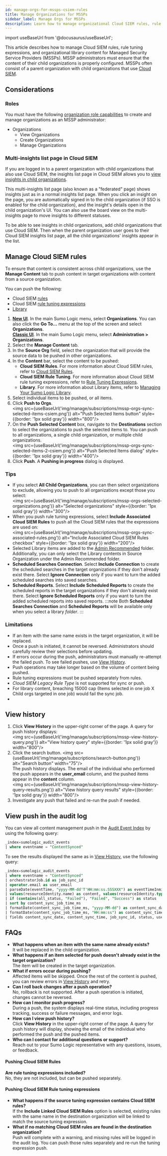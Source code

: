 ```yaml
---
id: manage-orgs-for-mssps-csiem-rules
title: Manage Organizations for MSSPs
sidebar_label: Manage Orgs for MSSPs
description: Learn how to manage organizational Cloud SIEM rules, rule tuning expressions, and organizational library content for Managed Security Service Providers (MSSPs).
---
```

import useBaseUrl from '@docusaurus/useBaseUrl';

This article describes how to manage Cloud SIEM rules, rule tuning expressions, and organizational library content for Managed Security Service Providers (MSSPs). MSSP administrators must ensure that the content of their child organizations is properly configured. MSSPs often consist of a parent organization with child organizations that use [Cloud SIEM](/docs/cse/).

## Considerations

### Roles

You must have the following [organization role capabilities](/docs/manage/users-roles/roles/role-capabilities/#organizations) to create and manage organizations as an MSSP administrator:

* Organizations
   * View Organizations
   * Create Organizations
   * Manage Organizations

### Multi-insights list page in Cloud SIEM

If you are logged in to a parent organization with child organizations that also use Cloud SIEM, the insights list page in Cloud SIEM allows you to [view insights in child organizations](/docs/cse/get-started-with-cloud-siem/about-cse-insight-ui/#view-insights-in-child-organizations). 

This multi-insights list page (also known as a "federated" page) shows insights just as in a normal insights list page. When you click an insight on the page, you are automatically signed in to the child organization (if SSO is enabled for the child organization), and the insight's details open in the child organization's UI. You can also use the board view on the multi-insights page to move insights to different statuses.

To be able to see insights in child organizations, add child organizations that use Cloud SIEM. Then when the parent organization user goes to their Cloud SIEM insights list page, all the child organizations' insights appear in the list.

## Manage Cloud SIEM rules

To ensure that content is consistent across child organizations, use the **Manage Content** tab to push content in target organizations with content from a source organization.

You can push the following:
* Cloud SIEM [rules](/docs/cse/rules/)
* Cloud SIEM [rule tuning expressions](/docs/cse/rules/rule-tuning-expressions/)
* [Library](/docs/get-started/library)

1. [**New UI**](/docs/get-started/sumo-logic-ui). In the main Sumo Logic menu, select **Organizations**. You can also click the **Go To...** menu at the top of the screen and select **Organizations**.<br/>[**Classic UI**](/docs/get-started/sumo-logic-ui-classic). In the main Sumo Logic menu, select **Administration > Organizations**.
1. Select the **Manage Content** tab.
1. In the **Source Org** field, select the organization that will provide the source data to be pushed in other organizations.
1. In the **Content** bar, select the content to be pushed:
   * **Cloud SIEM Rules**. For more information about Cloud SIEM rules, refer to [Cloud SIEM Rules](/docs/cse/rules/).
   * **Cloud SIEM Rule Tuning**. For more information about Cloud SIEM rule tuning expressions, refer to [Rule Tuning Expressions](/docs/cse/rules/rule-tuning-expressions/).
   * **Library**. For more information about Library items, refer to [Managing Your Sumo Logic Library](/docs/get-started/library).
1. Select individual items to be pushed, or all items.
1. Click **Push to Orgs**.<br/><img src={useBaseUrl('img/manage/subscriptions/mssp-orgs-sync-selected-items-csiem.png')} alt="Push Selected Items button" style={{border: '1px solid gray'}} width="800"/>
1. On the **Push Selected Content** box, navigate to the **Destinations** section to select the organizations to push the selected items to. You can push to all organizations, a single child organization, or multiple child organizations.<br/><img src={useBaseUrl('img/manage/subscriptions/mssp-orgs-sync-selected-items-2-csiem.png')} alt="Push Selected Items dialog" style={{border: '1px solid gray'}} width="400"/>
1. Click **Push**. A **Pushing in progress** dialog is displayed.

### Tips

* If you select **All Child Organizations**, you can then select organizations to exclude, allowing you to push to all organizations except those you select:<br/><img src={useBaseUrl('img/manage/subscriptions/mssp-orgs-selected-organizations.png')} alt="Selected organizations" style={{border: '1px solid gray'}} width="300"/>
* When you push rule tuning expressions, select **Include Associated Cloud SIEM Rules** to push all the Cloud SIEM rules that the expressions are used on:<br/><img src={useBaseUrl('img/manage/subscriptions/mssp-orgs-sync-associated-rules.png')} alt="Include Associated Cloud SIEM Rules checkbox" style={{border: '1px solid gray'}} width="200"/>
* Selected Library items are added to the [Admin Recommended](/docs/manage/content-sharing/admin-mode/#move-important-content-to-admin-recommended) folder. Additionally, you can only select the Library contents in Source Organization under the Admin Recommended folder.
* **Scheduled Searches Connection**. Select **Include Connection** to create the scheduled searches in the target organizations if they don't already exist there. Select **Ignore Connection** only if you want to turn the added scheduled searches into saved searches.
* **Scheduled Reports**. Select **Include Scheduled Reports** to create the scheduled reports in the target organizations if they don't already exist there. Select **Ignore Scheduled Reports** only if you want to turn the added scheduled reports into saved reports. 
   :::note
   Both **Scheduled Searches Connection** and **Scheduled Reports** will be available only when you select a library *folder*.
   :::

### Limitations

- If an item with the same name exists in the target organization, it will be replaced.
- Once a push is initiated, it cannot be reversed. Administrators should carefully review their selections before updating.
- If errors occur during the push, administrators must manually re-attempt the failed push. To see failed pushes, use [View History](#view-history).
- Push operations may take longer based on the volume of content being pushed.
- Rule tuning expressions must be pushed separately from rules.
- *Cloud SIEM Legacy Rule Type* is not supported for sync or push.
- For library content, breaching 15000 cap (Items selected in one job X Child orgs targeted in one job) would fail the sync job.
- 

## View history

1. Click **View History** in the upper-right corner of the page. A query for push history displays:<br/><img src={useBaseUrl('img/manage/subscriptions/mssp-view-history-query.png')} alt="View history query" style={{border: '1px solid gray'}} width="800"/>
1. Click the search button. <img src={useBaseUrl('img/manage/subscriptions/search-button.png')} alt="Search button" width="75"/> <br/>The push history displays. The email of the individual who performed the push appears in the **user_email** column, and the pushed items appear in the **content** column. <br/><img src={useBaseUrl('img/manage/subscriptions/mssp-view-history-query-results.png')} alt="View history query results" style={{border: '1px solid gray'}} width="800"/>
1. Investigate any push that failed and re-run the push if needed. 

## View push in the audit log​

You can view all content management push in the [Audit Event Index](/docs/manage/security/audit-indexes/audit-event-index/) by using the following query:

```sql
_index=sumologic_audit_events
| where eventname = "ContentSynced"
```

To see the results displayed the same as in [View History](#view-history), use the following query:

```sql
_index=sumologic_audit_events
| where eventname = "ContentSynced"
| orchestratorJob.id as job_sync_id
| operator.email as user_email
| parseDate(eventTime, "yyyy-MM-dd'T'HH:mm:ss.SSSXXX") as eventTimeInmilliseconds
| values(resourceIdentity.name) as content, values(resourceIdentity.type) as content_type, min(eventTimeInmilliseconds) as content_sync_job_time_ms, values(status) as all_status by job_sync_id, user_email
| if (contains(all_status, "Failed"), "Failed", "Success") as status
| sort by content_sync_job_time_ms
| formatDate(content_sync_job_time_ms, "yyyy-MM-dd") as content_sync_date
| formatDate(content_sync_job_time_ms, "HH:mm:ss") as content_sync_time
| fields content_sync_date, content_sync_time, job_sync_id, status, user_email, content_type, content
```

## FAQs

* **What happens when an item with the same name already exists?**<br/>It will be replaced in the child organization.
* **What happens if an item selected for push doesn't already exist in the target organization?**<br/>The item will be created in the target organization.
* **What if errors occur during pushing?**<br/>Affected items will be skipped. Once the rest of the content is pushed, you can review errors in [View History](#view-history) and retry.
* **Can I roll back changes after a push operation?**<br/>No, rollback is not supported. After a push operation is initiated, changes cannot be reversed.
* **How can I monitor push progress?**<br/>During a push, the system displays real-time status, including progress tracking, success or failure messages, and error logs.
* **How can I view push history?**<br/>Click **View History** in the upper-right corner of the page. A query for push history will display, showing the email of the individual who performed the push and the pushed items.
* **Who can I contact for additional questions or support?**<br/>Reach out to your Sumo Logic representative with any questions, issues, or feedback.

#### Pushing Cloud SIEM Rules

**Are rule tuning expressions included?**<br/>No, they are not included, but can be pushed separately.

#### Pushing Cloud SIEM Rule tuning expressions

* **What happens if the source tuning expression contains Cloud SIEM rules?**<br/>If the **Include Linked Cloud SIEM Rules** option is selected, existing rules with the same name in the destination organization will be linked to match the source tuning expression.
* **What if no matching Cloud SIEM rules are found in the destination organization?**<br/>Push will complete with a warning, and missing rules will be logged in the audit log. You can push those rules separately and re-run the tuning expression push.